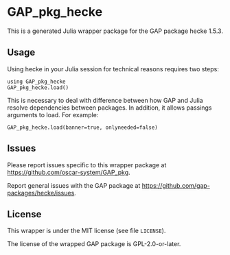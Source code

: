 # GAP_pkg_hecke

This is a generated Julia wrapper package for the GAP package hecke 1.5.3.

## Usage

Using hecke in your Julia session for technical reasons requires two steps:

    using GAP_pkg_hecke
    GAP_pkg_hecke.load()

This is necessary to deal with difference between how GAP and Julia
resolve dependencies between packages. In addition, it allows passings
arguments to load. For example:

    GAP_pkg_hecke.load(banner=true, onlyneeded=false)

## Issues

Please report issues specific to this wrapper package at <https://github.com/oscar-system/GAP_pkg>.

Report general issues with the GAP package at <https://github.com/gap-packages/hecke/issues>.

## License

This wrapper is under the MIT license (see file `LICENSE`).

The license of the wrapped GAP package is GPL-2.0-or-later.
